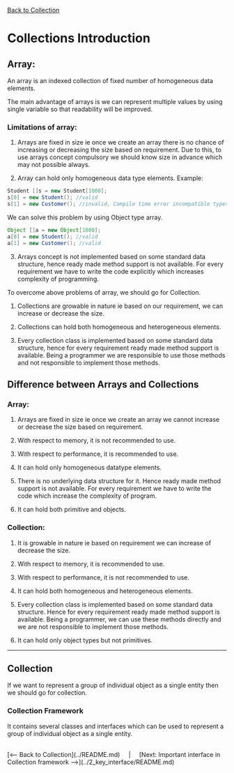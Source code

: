 [Back to Collection](../README.md)

# Collections Introduction

## Array:
An array is an indexed collection of fixed number of homogeneous data elements. 

The main advantage of arrays is we can represent multiple values by using single variable so that readability will be improved.

### Limitations of array:
1) Arrays are fixed in size ie once we create an array there is no chance of increasing or decreasing the size based on requirement. Due to this, to use arrays concept compulsory we should know size in advance which may not possible always.

2) Array can hold only homogeneous data type elements. 
Example: 

```java
Student []s = new Student[1000];
s[0] = new Student(); //valid
s[1] = new Customer(); //invalid, Compile time error incompatible types
```

We can solve this problem by using Object type array.

```java
Object []a = new Object[1000];
a[0] = new Student(); //valid
a[1] = new Customer(); //valid
```

3) Arrays concept is not implemented based on some standard data structure, hence ready made method support is not available. For every requirement we have to write the code explicitly which increases complexity of programming.

To overcome above problems of array, we should go for Collection.

1) Collections are growable in nature ie based on our requirement, we can increase or decrease the size.

2) Collections can hold both homogeneous and heterogeneous elements.

3) Every collection class is implemented based on some standard data structure, hence for every requirement ready made method support is available. Being a programmer we are responsible to use those methods and not responsible to implement those methods.


## Difference between Arrays and Collections

### Array:
1) Arrays are fixed in size ie once we create an array we cannot increase or decrease the size based on requirement. <br>

2) With respect to memory, it is not recommended to use.

3) With respect to performance, it is recommended to use.

4) It can hold only homogeneous datatype elements.

5) There is no underlying data structure for it. Hence ready made method support is not available. For every requirement we have to write the code which increase the complexity of program.

6) It can hold both primitive and objects.

### Collection:
1) It is growable in nature ie based on requirement we can increase of decrease the size. <br>

2) With respect to memory, it is recommended to use.

3) With respect to performance, it is not recommended to use.

4) It can hold both homogeneous and heterogeneous elements.

5) Every collection class is implemented based on some standard data structure. Hence for every requirement ready made method support is available. Being a programmer, we can use these methods directly and we are not responsible to implement those methods.

6) It can hold only object types but not primitives.

----------------

## Collection

If we want to represent a group of individual object as a single entity then we should go for collection.

### Collection Framework

It contains several classes and interfaces which can be used to represent a group of individual object as a single entity.

<Br>
[<-- Back to Collection](../README.md) &nbsp;&nbsp;&nbsp;&nbsp;|&nbsp;&nbsp;&nbsp;&nbsp; [Next: Important interface in Collection framework -->](../2_key_interface/README.md)

<br>